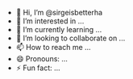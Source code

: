 - 👋 Hi, I’m @sirgeisbetterha
- 👀 I’m interested in ...
- 🌱 I’m currently learning ...
- 💞️ I’m looking to collaborate on ...
- 📫 How to reach me ...
- 😄 Pronouns: ...
- ⚡ Fun fact: ...

<!---
sirgeisbetterha/sirgeisbetterha is a ✨ special ✨ repository because its `README.md` (this file) appears on your GitHub profile.
You can click the Preview link to take a look at your changes.
--->
